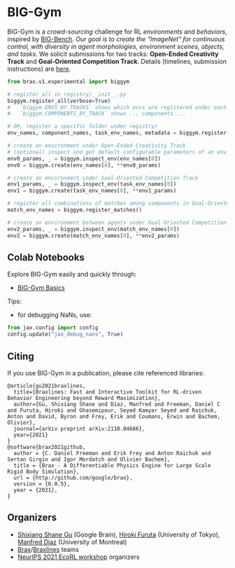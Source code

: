 # BIG-Gym

BIG-Gym is a *crowd-sourcing* challenge for RL *environments* and *behaviors*, inspired by [BIG-Bench](https://github.com/google/BIG-bench). *Our goal is to create the "ImageNet" for continuous control, with diversity in agent morphologies, environment scenes, objects, and tasks.* We solicit submissions for two tracks: **Open-Ended Creativity Track** and **Goal-Oriented Competition Track**. Details (timelines, submission instructions) are [here](https://sites.google.com/view/rlbiggym).

```python
from brax.v1.experimental import biggym

# register all in registry/__init__.py
biggym.register_all(verbose=True)
#   `biggym.ENVS_BY_TRACKS` shows which envs are registered under each track
#   `biggym.COMPONENTS_BY_TRACK` shows ... components ...

# OR, register a specific folder under registry/
env_names, component_names, task_env_names, metadata = biggym.register(registry_name)

# create an environment under Open-Ended Creativity Track
# (optional) inspect and get default configurable parameters of an environment
env0_params, _ = biggym.inspect_env(env_names[0])
env0 = biggym.create(env_names[0], **env0_params)

# create an environment under Goal-Oriented Competition Track
env1_params, _ = biggym.inspect_env(task_env_names[0])
env1 = biggym.create(task_env_names[0], **env1_params)

# register all combinations of matches among components in Goal-Oriented Track
match_env_names = biggym.register_matches()

# create an environment between agents under Goal-Oriented Competition Track
env2_params, _ = biggym.inspect_env(match_env_names[0])
env2 = biggym.create(match_env_names[0], **env2_params)
```

## Colab Notebooks

Explore BIG-Gym easily and quickly through:
* [BIG-Gym Basics](https://colab.research.google.com/github/google/brax/blob/main/notebooks/biggym/biggym_rl.ipynb)

Tips:
* for debugging NaNs, use:
```python
from jax.config import config
config.update("jax_debug_nans", True)
```

## Citing

If you use BIG-Gym in a publication, please cite referenced libraries:

```
@article{gu2021braxlines,
  title={Braxlines: Fast and Interactive Toolkit for RL-driven Behavior Engineering beyond Reward Maximization},
  author={Gu, Shixiang Shane and Diaz, Manfred and Freeman, Daniel C and Furuta, Hiroki and Ghasemipour, Seyed Kamyar Seyed and Raichuk, Anton and David, Byron and Frey, Erik and Coumans, Erwin and Bachem, Olivier},
  journal={arXiv preprint arXiv:2110.04686},
  year={2021}
}
@software{brax2021github,
  author = {C. Daniel Freeman and Erik Frey and Anton Raichuk and Sertan Girgin and Igor Mordatch and Olivier Bachem},
  title = {Brax - A Differentiable Physics Engine for Large Scale Rigid Body Simulation},
  url = {http://github.com/google/brax},
  version = {0.0.5},
  year = {2021},
}
```

## Organizers
* [Shixiang Shane Gu](https://sites.google.com/view/gugurus/home) (Google Brain), [Hiroki Furuta](https://frt03.github.io/) (University of Tokyo), [Manfred Diaz](https://manfreddiaz.github.io/) (University of Montreal)
* [Brax](https://github.com/google/brax)/[Braxlines](https://arxiv.org/abs/2110.04686) teams
* [NeurIPS 2021 EcoRL workshop](https://sites.google.com/view/ecorl2021/home) organizers
